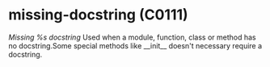 # missing-docstring (C0111)
*Missing %s docstring* Used when a module, function, class or method has
no docstring.Some special methods like \_\_init\_\_ doesn\'t necessary
require a docstring.
